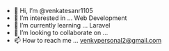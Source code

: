 - 👋 Hi, I’m @venkatesanr1105
- 👀 I’m interested in ... Web Development
- 🌱 I’m currently learning ... Laravel
- 💞️ I’m looking to collaborate on ...
- 📫 How to reach me ... venkypersonal2@gmail.com

<!---
venkatesanr1105/venkatesanr1105 is a ✨ special ✨ repository because its `README.md` (this file) appears on your GitHub profile.
You can click the Preview link to take a look at your changes.
--->
